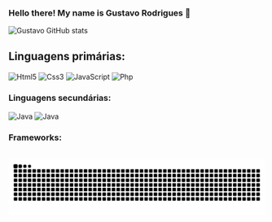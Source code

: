 ### Hello there! My name is Gustavo Rodrigues 👋


![Gustavo GitHub stats](https://github-readme-stats.vercel.app/api?username=devGusta2&show_icons=true&theme=radical)



## Linguagens primárias:

 <div class=container style="display: inline-block">
  <img align="center" alt="Html5"src="https://img.shields.io/badge/HTML5-E34F26?style=for-the-badge&logo=html5&logoColor=white">
  <img align="center" alt="Css3"src="https://img.shields.io/badge/CSS3-1572B6?style=for-the-badge&logo=css3&logoColor=white">
  <img align="center" alt="JavaScript"src="https://img.shields.io/badge/JavaScript-F7DF1E?style=for-the-badge&logo=javascript&logoColor=black">
  <img align="center" alt="Php"src="https://img.shields.io/badge/PHP-777BB4?style=for-the-badge&logo=php&logoColor=white">
<!--   <img align="center" alt="Php"src="https://img.shields.io/badge/Python-3776AB?style=for-the-badge&logo=python&logoColor=white"> -->
  
  <img align="center" alt="" src="https://img.shields.io/badge/MySQL-00000F?style=for-the-badge&logo=mysql&logoColor=white">
  <br>
 </div>

### Linguagens secundárias:
  <div class=container style="display: inline-block">
    <img align="center" alt="Java"src="https://img.shields.io/badge/Java-ED8B00?style=for-the-badge&logo=openjdk&logoColor=white">
    <img align="center" alt="Java"src="https://img.shields.io/badge/Python-3776AB?style=for-the-badge&logo=python&logoColor=white">
   <br>
  </div>

 ### Frameworks:
 <div class=container style="display: inline-block">

   <img align="center" alt="" src="https://img.shields.io/badge/React_Native-20232A?style=for-the-badge&logo=react&logoColor=61DAFB">
   <img align="center" alt="" src="https://img.shields.io/badge/React-20232A?style=for-the-badge&logo=react&logoColor=61DAFB">
 </div>

<div align="center">
  <picture>
    <source media="(prefers-color-scheme: dark)" srcset="https://raw.githubusercontent.com/devgusta2/devgusta2/output/github-contribution-grid-snake-dark.svg">
    <source media="(prefers-color-scheme: light)" srcset="https://raw.githubusercontent.com/devgusta2/devgusta2/output/github-contribution-grid-snake.svg">
    <img alt="github contribution grid snake animation" src="https://raw.githubusercontent.com/devgusta2/devgusta2/output/github-contribution-grid-snake.svg">
  </picture>
</div>

